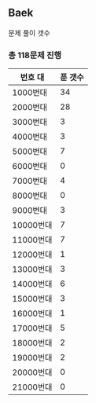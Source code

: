 ## Baek

문제 풀이 갯수

### 총 118문제 진행

번호 대 | 푼 갯수
--------- | -------
1000번대 | 34
2000번대 | 28
3000번대 | 3
4000번대 | 3
5000번대 | 7
6000번대 | 0
7000번대 | 4
8000번대 | 0
9000번대 | 3
10000번대 | 7
11000번대 | 7
12000번대 | 1
13000번대 | 3
14000번대 | 6
15000번대 | 3
16000번대 | 1
17000번대 | 5
18000번대 | 2
19000번대 | 2
20000번대 | 0
21000번대 | 0
